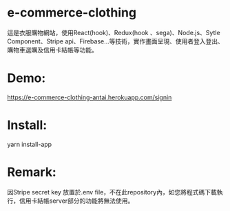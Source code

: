 # e-commerce-clothing
這是衣服購物網站，使用React(hook)、Redux(hook 、sega)、Node.js、Sytle Component、Stripe api、Firebase...等技術，實作畫面呈現、使用者登入登出、購物車選購及信用卡結帳等功能。
# Demo:
https://e-commerce-clothing-antai.herokuapp.com/signin
# Install:
yarn install-app
# Remark:
因Stripe secret key 放置於.env file，不在此repository內，如您將程式碼下載執行，信用卡結帳server部分的功能將無法使用。
